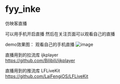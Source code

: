 # fyy_inke
仿映客直播






可以用手机开启直播 然后在关注页面可以观看自己的直播




demo效果图：
观看自己的手机直播
![image](https://github.com/yayunfeng/fyy_inke/blob/master/fyy_inke/fyy_inke/%E7%9B%B4%E6%92%AD%E8%A7%86%E9%A2%91.gif)

直播用到的拉流库 ijkplayer  
https://github.com/Bilibili/ijkplayer


直播用到的推流库 LFLiveKit  
https://github.com/LaiFengiOS/LFLiveKit

